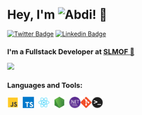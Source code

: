 # Hey, I'm ![Abdi](https://github.com/AbdifatahZamiir)! 👋

[![Twitter Badge](https://img.shields.io/badge/-Twitter-00acee?style=flat-square&logo=Twitter&logoColor=white)](https://twitter.com/abdifatah_Samir)
[![Linkedin Badge](https://img.shields.io/badge/-LinkedIn-0e76a8?style=flat-square&logo=Linkedin&logoColor=white)](https://linkedin.com/in/abdifatah-samiir-4482542b1)

### I'm a Fullstack Developer at [SLMOF 🚀](https://slmof.org/)

![](https://github-readme-stats-olive-nine-17.vercel.app/api?username=AbdifatahZamiir&show_icons=true&theme=dark&bg_color=00000000)

### Languages and Tools:

<img align="left" alt="JavaScript" width="26px" src="/assets/javascript.svg" style="padding-right:10px;" />
<img align="left" alt="TypeScript" width="26px" src="/assets/typescript.svg" style="padding-right:10px;" />
<img align="left" alt="React" width="26px" src="/assets/react.svg" style="padding-right:10px;" />
<img align="left" alt="Node.js" width="26px" src="/assets/node.svg" style="padding-right:10px;" />
<img align="left" alt=".NET Core" width="26px" src="/assets/dotnetcore.png" />
<img align="left" alt="Git" width="26px" src="/assets/git.svg" />
<img align="left" alt="Terminal" width="26px" src="/assets/terminal.png" />

